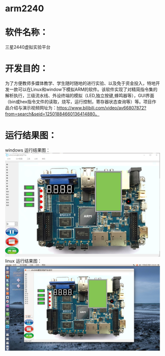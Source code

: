 # arm2240
# 软件名称：
三星2440虚拟实验平台
# 开发目的：
为了方便教师多媒体教学、学生随时随地的进行实验、以及免于资金投入，特地开发一款可以在Linux和window下模拟ARM的软件。该软件实现了对精简指令集的解析执行，三级流水线、外设终端的模拟（LED,独立按键,蜂鸣器等），GUI界面（bin或hex指令文件的读取，烧写，运行控制，寄存器状态查询等）等。项目作品介绍与演示视频网址为：https://www.bilibili.com/video/av66807872?from=search&seid=12501884660136414880。
# 运行结果图：
windows 运行结果图：  
![ARM2440](https://github.com/tskui/arm2440/raw/master/img/b.png)  
linux 运行结果图：  
![ARM2440](https://github.com/tskui/arm2440/raw/master/img/a.png)  

